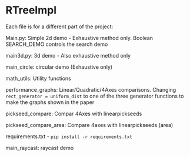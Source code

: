 # RTreeImpl
Each file is for a different part of the project:

Main.py: Simple 2d demo - Exhaustive method only. Boolean SEARCH_DEMO controls the search demo

main3d.py: 3d demo - Also exhaustive method only

main_circle: circular demo (Exhaustive only)

math_utils: Utility functions

performance_graphs: Linear/Quadratic/4Axes comparisons. Changing `rect_generator = uniform_dist` to one of the three generator functions to make the graphs shown in the paper

pickseed_compare: Compar 4Axes with linearpickseeds

pickseed_compare_area: Compare 4axes with linearpickseeds (area)

requirements.txt - `pip install -r requirements.txt`

main_raycast: raycast demo